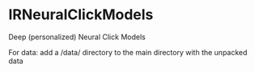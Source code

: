 # IRNeuralClickModels
Deep (personalized) Neural Click Models 

For data: add a /data/ directory to the main directory with the unpacked data
